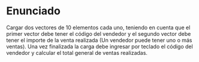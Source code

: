 # Enunciado

Cargar dos vectores de 10 elementos cada uno, teniendo en cuenta que el primer vector debe tener el código del vendedor y el segundo vector debe tener el importe de la venta realizada (Un vendedor puede tener uno o más ventas). Una vez finalizada la carga debe ingresar por teclado el código del vendedor y calcular el total general de ventas realizadas.
